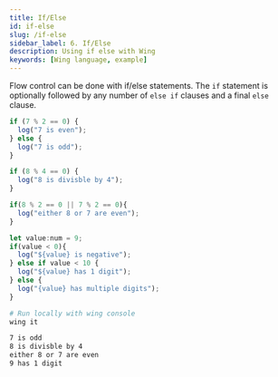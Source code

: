 ```yaml
---
title: If/Else
id: if-else
slug: /if-else
sidebar_label: 6. If/Else
description: Using if else with Wing
keywords: [Wing language, example]
---
```


Flow control can be done with if/else statements. The `if` statement is optionally followed by any number of `else if` clauses and a final `else` clause.

```js playground title="main.w"
if (7 % 2 == 0) {
  log("7 is even");
} else {
  log("7 is odd");
}

if (8 % 4 == 0) {
  log("8 is divisble by 4");
}

if(8 % 2 == 0 || 7 % 2 == 0){
  log("either 8 or 7 are even");
}

let value:num = 9;
if(value < 0){
  log("${value} is negative");
} else if value < 10 {
  log("${value} has 1 digit");
} else {
  log("{value} has multiple digits");
}

```

```bash title="Wing console output"
# Run locally with wing console
wing it

7 is odd
8 is divisble by 4
either 8 or 7 are even
9 has 1 digit
```